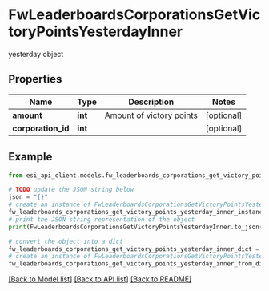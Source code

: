 # FwLeaderboardsCorporationsGetVictoryPointsYesterdayInner

yesterday object

## Properties

Name | Type | Description | Notes
------------ | ------------- | ------------- | -------------
**amount** | **int** | Amount of victory points | [optional] 
**corporation_id** | **int** |  | [optional] 

## Example

```python
from esi_api_client.models.fw_leaderboards_corporations_get_victory_points_yesterday_inner import FwLeaderboardsCorporationsGetVictoryPointsYesterdayInner

# TODO update the JSON string below
json = "{}"
# create an instance of FwLeaderboardsCorporationsGetVictoryPointsYesterdayInner from a JSON string
fw_leaderboards_corporations_get_victory_points_yesterday_inner_instance = FwLeaderboardsCorporationsGetVictoryPointsYesterdayInner.from_json(json)
# print the JSON string representation of the object
print(FwLeaderboardsCorporationsGetVictoryPointsYesterdayInner.to_json())

# convert the object into a dict
fw_leaderboards_corporations_get_victory_points_yesterday_inner_dict = fw_leaderboards_corporations_get_victory_points_yesterday_inner_instance.to_dict()
# create an instance of FwLeaderboardsCorporationsGetVictoryPointsYesterdayInner from a dict
fw_leaderboards_corporations_get_victory_points_yesterday_inner_from_dict = FwLeaderboardsCorporationsGetVictoryPointsYesterdayInner.from_dict(fw_leaderboards_corporations_get_victory_points_yesterday_inner_dict)
```
[[Back to Model list]](../README.md#documentation-for-models) [[Back to API list]](../README.md#documentation-for-api-endpoints) [[Back to README]](../README.md)


